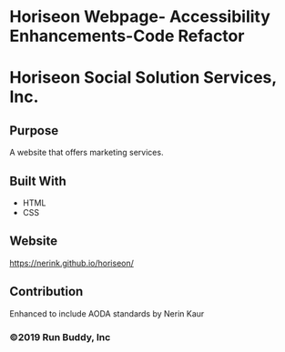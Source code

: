 # Horiseon Webpage- Accessibility Enhancements-Code Refactor
# Horiseon Social Solution Services, Inc.

## Purpose
A website that offers marketing services. 

## Built With
* HTML
* CSS

## Website
https://nerink.github.io/horiseon/

## Contribution
Enhanced to include AODA standards by Nerin Kaur 

### ©️2019 Run Buddy, Inc 
